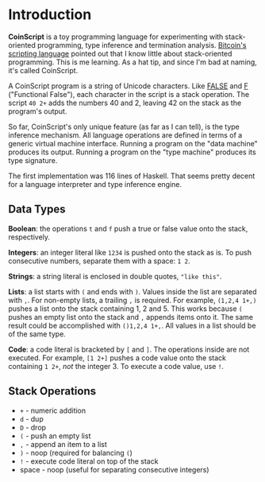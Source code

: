 Introduction
============

**CoinScript** is a toy programming language for experimenting with
stack-oriented programming, type inference and termination analysis.
[Bitcoin's scripting language](https://en.bitcoin.it/wiki/Script)
pointed out that I know little about stack-oriented programming.
This is me learning.
As a hat tip, and since I'm bad at naming, it's called CoinScript.

A CoinScript program is a string of Unicode characters.  Like
[FALSE](http://en.wikipedia.org/wiki/FALSE)
and [F](http://www.nsl.com/k/f/f.htm) ("Functional False"),
each character in the script is a stack operation.  The
script `40 2+` adds
the numbers 40 and 2, leaving 42 on the stack as the program's
output.

So far, CoinScript's only unique feature (as far as I can tell), is
the type inference mechanism.  All language operations are defined
in terms of a generic virtual machine interface.  Running a program
on the "data machine" produces its output.  Running a
program on the "type machine" produces its type signature.

The first implementation was 116 lines of Haskell.  That seems
pretty decent for a language interpreter and type inference engine.

Data Types
----------

**Boolean**: the operations `t` and `f` push a true or false value onto the
stack, respectively.

**Integers**: an integer literal like `1234` is pushed onto the stack as is.
To push consecutive numbers, separate them with a space: `1 2`.

**Strings**: a string literal is enclosed in double quotes, `"like this"`.

**Lists**: a list starts with `(` and ends with `)`.  Values inside
the list are separated with `,`.  For non-empty lists, a trailing `,`
is required.  For example, `(1,2,4 1+,)` pushes a list onto the stack
containing 1, 2 and 5.  This works because `(` pushes an empty list
onto the stack and `,` appends items onto it.  The same result could
be accomplished with `()1,2,4 1+,`.  All values in a list should be of
the same type.

**Code**: a code literal is bracketed by `[` and `]`.  The operations
inside are not executed.  For example, `[1 2+]` pushes a code value
onto the stack containing `1 2+`, *not* the integer 3.  To execute a
code value, use `!`.


Stack Operations
----------------

  * `+` - numeric addition
  * `d` - dup
  * `D` - drop
  * `(` - push an empty list
  * `,` - append an item to a list
  * `)` - noop (required for balancing `(`)
  * `!` - execute code literal on top of the stack
  * space - noop (useful for separating consecutive integers)
